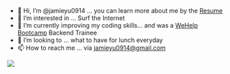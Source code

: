 - 👋 Hi, I’m @jamieyu0914 ... you can learn more about me by the [Resume](https://drive.google.com/drive/folders/1-nL4hnIYtXTT57omB-UyWDgjHxP_R6tY?usp=sharing)
- 👀 I’m interested in ... Surf the Internet
- 🌱 I’m currently improving my coding skills... and was a [WeHelp Bootcamp](https://training.pada-x.com/wehelp/) Backend Trainee
- 🍔 I’m looking to ... what to have for lunch everyday
- 📫 How to reach me ... via jamieyu0914@gmail.com

<a href=""> <img align="center" src="https://github-readme-stats-sigma-five.vercel.app/api/top-langs/?username=jamieyu0914&theme=default&line_height=40&hide=css&layout=compact"/> </a>

<!---
jamieyu0914/jamieyu0914 is a ✨ special ✨ repository because its `README.md` (this file) appears on your GitHub profile.
You can click the Preview link to take a look at your changes.
--->
